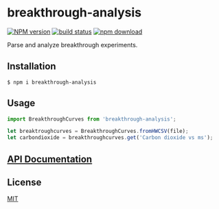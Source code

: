 # breakthrough-analysis

[![NPM version][npm-image]][npm-url]
[![build status][ci-image]][ci-url]
[![npm download][download-image]][download-url]

Parse and analyze breakthrough experiments.

## Installation

`$ npm i breakthrough-analysis`

## Usage

```js
import BreakthroughCurves from 'breakthrough-analysis';

let breaktroughcurves = BreakthroughCurves.fromHWCSV(file);
let carbondioxide = breakthroughcurves.get('Carbon dioxide vs ms');
```

## [API Documentation](https://cheminfo.github.io/breakthrough-analysis/)

## License

[MIT](./LICENSE)

[npm-image]: https://img.shields.io/npm/v/breakthrough-analysis.svg
[npm-url]: https://www.npmjs.com/package/breakthrough-analysis
[ci-image]: https://github.com/cheminfo/breakthrough-analysis/workflows/Node.js%20CI/badge.svg?branch=master
[ci-url]: https://github.com/cheminfo/breakthrough-analysis/actions?query=workflow%3A%22Node.js+CI%22
[download-image]: https://img.shields.io/npm/dm/breakthrough-analysis.svg
[download-url]: https://www.npmjs.com/package/breakthrough-analysis

